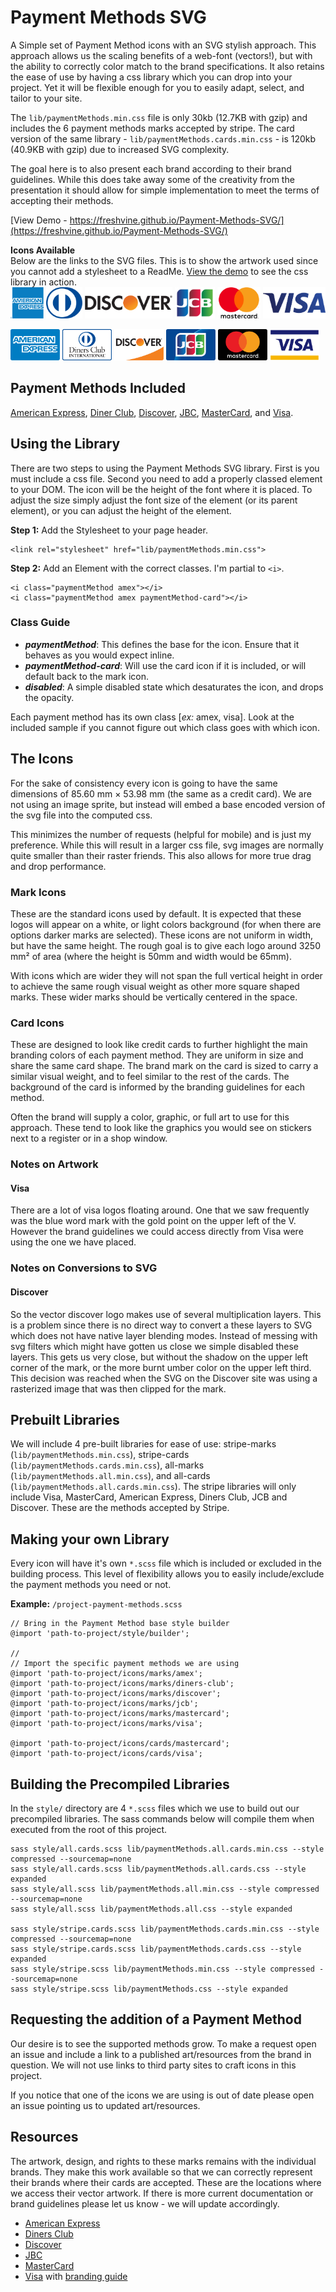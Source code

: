 # Payment Methods SVG
A Simple set of Payment Method icons with an SVG stylish approach. This approach allows us the scaling benefits of a web-font (vectors!), but with the ability to correctly color match to the brand specifications. It also retains the ease of use by having a css library which you can drop into your project. Yet it will be flexible enough for you to easily adapt, select, and tailor to your site.  

The `lib/paymentMethods.min.css` file is only 30kb (12.7KB with gzip) and includes the 6 payment methods marks accepted by stripe. The card version of the same library - `lib/paymentMethods.cards.min.css` - is 120kb (40.9KB with gzip) due to increased SVG complexity.
  
The goal here is to also present each brand according to their brand guidelines. While this does take away some of the creativity from the presentation it should allow for simple implementation to meet the terms of accepting their methods.  
  
[View Demo - https://freshvine.github.io/Payment-Methods-SVG/](https://freshvine.github.io/Payment-Methods-SVG/) 

**Icons Available**  
Below are the links to the SVG files. This is to show the artwork used since you cannot add a stylesheet to a ReadMe. [View the demo](https://freshvine.github.io/Payment-Methods-SVG/) to see the css library in action.  
<img src="https://raw.githubusercontent.com/FreshVine/Payment-Methods-SVG/master/icons/marks/amex.svg?sanitize=true" height="50"> <img src="https://raw.githubusercontent.com/FreshVine/Payment-Methods-SVG/master/icons/marks/diners-club.svg?sanitize=true" height="50"> <img src="https://raw.githubusercontent.com/FreshVine/Payment-Methods-SVG/master/icons/marks/discover.svg?sanitize=true" height="50"> <img src="https://raw.githubusercontent.com/FreshVine/Payment-Methods-SVG/master/icons/marks/jcb.svg?sanitize=true" height="50"> <img src="https://raw.githubusercontent.com/FreshVine/Payment-Methods-SVG/master/icons/marks/mastercard.svg?sanitize=true" height="50"> <img src="https://raw.githubusercontent.com/FreshVine/Payment-Methods-SVG/master/icons/marks/visa.svg?sanitize=true" height="50">  
  
<img src="https://raw.githubusercontent.com/FreshVine/Payment-Methods-SVG/master/icons/cards/amex.svg?sanitize=true" height="50"> <img src="https://raw.githubusercontent.com/FreshVine/Payment-Methods-SVG/master/icons/cards/diners-club.svg?sanitize=true" height="50"> <img src="https://raw.githubusercontent.com/FreshVine/Payment-Methods-SVG/master/icons/cards/discover.svg?sanitize=true" height="50"> <img src="https://raw.githubusercontent.com/FreshVine/Payment-Methods-SVG/master/icons/cards/jcb.svg?sanitize=true" height="50"> <img src="https://raw.githubusercontent.com/FreshVine/Payment-Methods-SVG/master/icons/cards/mastercard.svg?sanitize=true" height="50"> <img src="https://raw.githubusercontent.com/FreshVine/Payment-Methods-SVG/master/icons/cards/visa.svg?sanitize=true" height="50">  

## Payment Methods Included  

[American Express](https://www.americanexpress.com), [Diner Club](https://www.dinersclub.com/), [Discover](https://www.discover.com/), [JBC](http://www.global.jcb/), [MasterCard](http://www.mastercard.com/), and [Visa](https://www.visa.com/).

## Using the Library

There are two steps to using the Payment Methods SVG library. First is you must include a css file. Second you need to add a properly classed element to your DOM. The icon will be the height of the font where it is placed. To adjust the size simply adjust the font size of the element (or its parent element), or you can adjust the height of the element.

**Step 1:** Add the Stylesheet to your page header.  

	<link rel="stylesheet" href="lib/paymentMethods.min.css">

**Step 2:** Add an Element with the correct classes. I'm partial to `<i>`.

	<i class="paymentMethod amex"></i>
	<i class="paymentMethod amex paymentMethod-card"></i>


### Class Guide

*	***paymentMethod***: This defines the base for the icon. Ensure that it behaves as you would expect inline.  
*	***paymentMethod-card***: Will use the card icon if it is included, or will default back to the mark icon.  
*	***disabled***: A simple disabled state which desaturates the icon, and drops the opacity.  

Each payment method has its own class [*ex:* amex, visa]. Look at the included sample if you cannot figure out which class goes with which icon.


## The Icons  

For the sake of consistency every icon is going to have the same dimensions of 85.60 mm × 53.98 mm (the same as a credit card). We are not using an image sprite, but instead will embed a base encoded version of the svg file into the computed css.  

This minimizes the number of requests (helpful for mobile) and is just my preference. While this will result in a larger css file, svg images are normally quite smaller than their raster friends. This also allows for more true drag and drop performance.  

### Mark Icons  
These are the standard icons used by default. It is expected that these logos will appear on a white, or light colors background (for when there are options darker marks are selected). These icons are not uniform in width, but have the same height. The rough goal is to give each logo around 3250 mm² of area (where the height is 50mm and width would be 65mm).  
  
With icons which are wider they will not span the full vertical height in order to achieve the same rough visual weight as other more square shaped marks. These wider marks should be vertically centered in the space.  

### Card Icons  
These are designed to look like credit cards to further highlight the main branding colors of each payment method. They are uniform in size and share the same card shape. The brand mark on the card is sized to carry a similar visual weight, and to feel similar to the rest of the cards. The background of the card is informed by the branding guidelines for each method.  
  
Often the brand will supply a color, graphic, or full art to use for this approach. These tend to look like the graphics you would see on stickers next to a register or in a shop window.  

### Notes on Artwork

#### Visa
There are a lot of visa logos floating around. One that we saw frequently was the blue word mark with the gold point on the upper left of the V. However the brand guidelines we could access directly from Visa were using the one we have placed.

### Notes on Conversions to SVG

#### Discover
So the vector discover logo makes use of several multiplication layers. This is a problem since there is no direct way to convert a these layers to SVG which does not have native layer blending modes. Instead of messing with svg filters which might have gotten us close we simple disabled these layers. This gets us very close, but without the shadow on the upper left corner of the mark, or the more burnt umber color on the upper left third. This decision was reached when the SVG on the Discover site was using a rasterized image that was then clipped for the mark.


## Prebuilt Libraries

We will include 4 pre-built libraries for ease of use: stripe-marks (`lib/paymentMethods.min.css`), stripe-cards  (`lib/paymentMethods.cards.min.css`), all-marks (`lib/paymentMethods.all.min.css`), and all-cards (`lib/paymentMethods.all.cards.min.css`). The stripe libraries will only include Visa, MasterCard, American Express, Diners Club, JCB and Discover. These are the methods accepted by Stripe.

## Making your own Library  

Every icon will have it's own `*.scss` file which is included or excluded in the building process. This level of flexibility allows you to easily include/exclude the payment methods you need or not. 

**Example:** `/project-payment-methods.scss`

	// Bring in the Payment Method base style builder
	@import 'path-to-project/style/builder';

	//
	// Import the specific payment methods we are using
	@import 'path-to-project/icons/marks/amex';
	@import 'path-to-project/icons/marks/diners-club';
	@import 'path-to-project/icons/marks/discover';
	@import 'path-to-project/icons/marks/jcb';
	@import 'path-to-project/icons/marks/mastercard';
	@import 'path-to-project/icons/marks/visa';

	@import 'path-to-project/icons/cards/mastercard';
	@import 'path-to-project/icons/cards/visa';


## Building the Precompiled Libraries

In the `style/` directory are 4 `*.scss` files which we use to build out our precompiled libraries. The sass commands below will compile them when executed from the root of this project.  

	sass style/all.cards.scss lib/paymentMethods.all.cards.min.css --style compressed --sourcemap=none
	sass style/all.cards.scss lib/paymentMethods.all.cards.css --style expanded
	sass style/all.scss lib/paymentMethods.all.min.css --style compressed --sourcemap=none
	sass style/all.scss lib/paymentMethods.all.css --style expanded

	sass style/stripe.cards.scss lib/paymentMethods.cards.min.css --style compressed --sourcemap=none
	sass style/stripe.cards.scss lib/paymentMethods.cards.css --style expanded  
	sass style/stripe.scss lib/paymentMethods.min.css --style compressed --sourcemap=none
	sass style/stripe.scss lib/paymentMethods.css --style expanded  

## Requesting the addition of a Payment Method  

Our desire is to see the supported methods grow. To make a request open an issue and include a link to a published art/resources from the brand in question. We will not use links to third party sites to craft icons in this project.  

If you notice that one of the icons we are using is out of date please open an issue pointing us to updated art/resources.

## Resources
The artwork, design, and rights to these marks remains with the individual brands. They make this work available so that we can correctly represent their brands where their cards are accepted. These are the locations where we access their vector artwork. If there is more current documentation or brand guidelines please let us know - we will update accordingly.

*	[American Express](https://merchant-supplies.americanexpress.com/?locale=en_US#/catalog/producttype/digitalsigns)  
*	[Diners Club](https://www.discovernetwork.com/en-us/business-resources/free-signage-logos)  
*	[Discover](https://www.discovernetwork.com/en-us/business-resources/free-signage-logos)  
*	[JBC](http://www.jcb.co.jp/bdmanual/en/index.html)  
*	[MasterCard](https://brand.mastercard.com/brandcenter/mastercard-brand-mark/downloads.html)  
*	[Visa](https://www.visaeurope.com/receiving-payments/pos_branding) with [branding guide](https://www.visa.ca/dam/VCOM/download/merchants/New_VBM_Acq_Merchant_62714_v5.pdf)  
